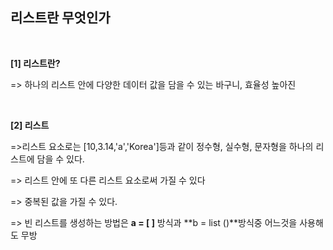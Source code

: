 ## **리스트란 무엇인가**

<br/>

**[1] 리스트란?**

=> 하나의 리스트 안에 다양한 데이터 값을 담을 수 있는 바구니, 효율성 높아진


<br/>

**[2] 리스트**
<br/>

=>리스트 요소로는 [10,3.14,'a','Korea']등과 같이 정수형, 실수형, 문자형을 하나의 리스트에 담을 수 있다.
  
=> 리스트 안에 또 다른 리스트 요소로써 가질 수 있다

=> 중복된 값을 가질 수 있다.

=> 빈 리스트를 생성하는 방법은 **a = [ ]** 방식과 **b = list ()**방식중 어느것을 사용해도 무방 